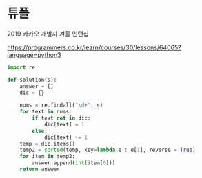 # 튜플

2019 카카오 개발자 겨울 인턴십

https://programmers.co.kr/learn/courses/30/lessons/64065?language=python3

``` python
import re

def solution(s):
    answer = []
    dic = {}
    
    nums = re.findall("\d+", s)
    for text in nums:
        if text not in dic:
            dic[text] = 1
        else:
            dic[text] += 1
    temp = dic.items()
    temp2 = sorted(temp, key=lambda e : e[1], reverse = True)
    for item in temp2:
        answer.append(int(item[0]))
    return answer
```
